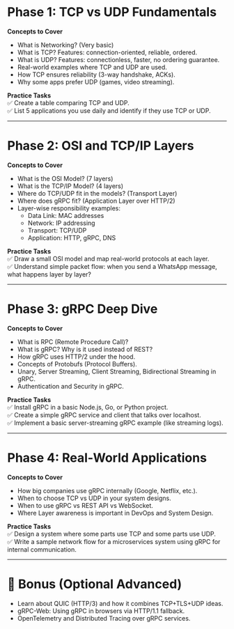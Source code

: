 
# **Phase 1: TCP vs UDP Fundamentals**
**Concepts to Cover**
- What is Networking? (Very basic)
- What is TCP? Features: connection-oriented, reliable, ordered.
- What is UDP? Features: connectionless, faster, no ordering guarantee.
- Real-world examples where TCP and UDP are used.
- How TCP ensures reliability (3-way handshake, ACKs).
- Why some apps prefer UDP (games, video streaming).

**Practice Tasks**  
✅ Create a table comparing TCP and UDP.  
✅ List 5 applications you use daily and identify if they use TCP or UDP.

---

# **Phase 2: OSI and TCP/IP Layers**
**Concepts to Cover**
- What is the OSI Model? (7 layers)
- What is the TCP/IP Model? (4 layers)
- Where do TCP/UDP fit in the models? (Transport Layer)
- Where does gRPC fit? (Application Layer over HTTP/2)
- Layer-wise responsibility examples:
  - Data Link: MAC addresses
  - Network: IP addressing
  - Transport: TCP/UDP
  - Application: HTTP, gRPC, DNS

**Practice Tasks**  
✅ Draw a small OSI model and map real-world protocols at each layer.  
✅ Understand simple packet flow: when you send a WhatsApp message, what happens layer by layer?

---

# **Phase 3: gRPC Deep Dive**
**Concepts to Cover**
- What is RPC (Remote Procedure Call)?
- What is gRPC? Why is it used instead of REST?
- How gRPC uses HTTP/2 under the hood.
- Concepts of Protobufs (Protocol Buffers).
- Unary, Server Streaming, Client Streaming, Bidirectional Streaming in gRPC.
- Authentication and Security in gRPC.

**Practice Tasks**  
✅ Install gRPC in a basic Node.js, Go, or Python project.  
✅ Create a simple gRPC service and client that talks over localhost.  
✅ Implement a basic server-streaming gRPC example (like streaming logs).

---

# **Phase 4: Real-World Applications**
**Concepts to Cover**
- How big companies use gRPC internally (Google, Netflix, etc.).
- When to choose TCP vs UDP in your system designs.
- When to use gRPC vs REST API vs WebSocket.
- Where Layer awareness is important in DevOps and System Design.

**Practice Tasks**  
✅ Design a system where some parts use TCP and some parts use UDP.  
✅ Write a sample network flow for a microservices system using gRPC for internal communication.

---

# **🌟 Bonus (Optional Advanced)**
- Learn about QUIC (HTTP/3) and how it combines TCP+TLS+UDP ideas.
- gRPC-Web: Using gRPC in browsers via HTTP/1.1 fallback.
- OpenTelemetry and Distributed Tracing over gRPC services.